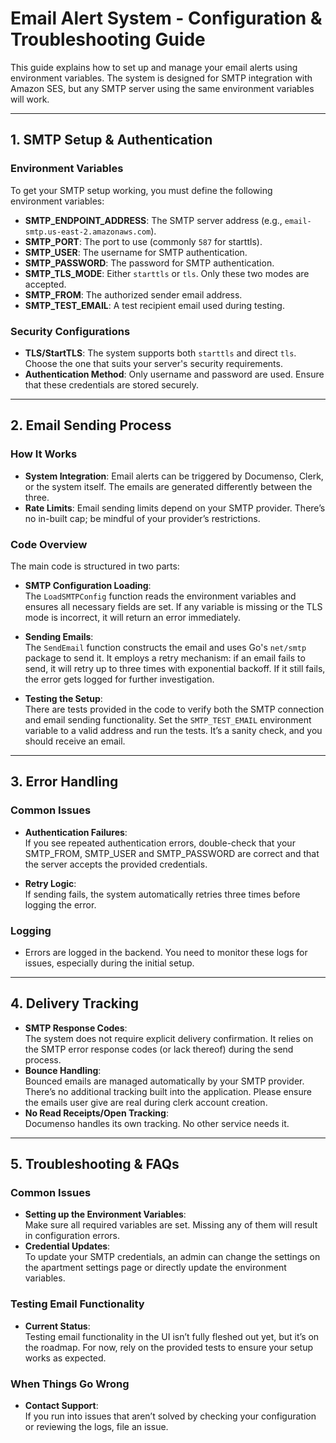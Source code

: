 # Email Alert System - Configuration & Troubleshooting Guide

This guide explains how to set up and manage your email alerts using environment variables. The system is designed for SMTP integration with Amazon SES, but any SMTP server using the same environment variables will work.

---

## 1. SMTP Setup & Authentication

### Environment Variables

To get your SMTP setup working, you must define the following environment variables:

- **SMTP_ENDPOINT_ADDRESS**: The SMTP server address (e.g., `email-smtp.us-east-2.amazonaws.com`).
- **SMTP_PORT**: The port to use (commonly `587` for starttls).
- **SMTP_USER**: The username for SMTP authentication.
- **SMTP_PASSWORD**: The password for SMTP authentication.
- **SMTP_TLS_MODE**: Either `starttls` or `tls`. Only these two modes are accepted.
- **SMTP_FROM**: The authorized sender email address.
- **SMTP_TEST_EMAIL**: A test recipient email used during testing.

### Security Configurations

- **TLS/StartTLS**: The system supports both `starttls` and direct `tls`. Choose the one that suits your server's security requirements.
- **Authentication Method**: Only username and password are used. Ensure that these credentials are stored securely.

---

## 2. Email Sending Process

### How It Works

- **System Integration**: Email alerts can be triggered by Documenso, Clerk, or the system itself. The emails are generated differently between the three.
- **Rate Limits**: Email sending limits depend on your SMTP provider. There’s no in-built cap; be mindful of your provider’s restrictions.

### Code Overview

The main code is structured in two parts:

- **SMTP Configuration Loading**:  
  The `LoadSMTPConfig` function reads the environment variables and ensures all necessary fields are set. If any variable is missing or the TLS mode is incorrect, it will return an error immediately.

- **Sending Emails**:  
  The `SendEmail` function constructs the email and uses Go's `net/smtp` package to send it. It employs a retry mechanism: if an email fails to send, it will retry up to three times with exponential backoff. If it still fails, the error gets logged for further investigation.

- **Testing the Setup**:  
  There are tests provided in the code to verify both the SMTP connection and email sending functionality. Set the `SMTP_TEST_EMAIL` environment variable to a valid address and run the tests. It’s a sanity check, and you should receive an email.

---

## 3. Error Handling

### Common Issues

- **Authentication Failures**:  
  If you see repeated authentication errors, double-check that your SMTP_FROM, SMTP_USER and SMTP_PASSWORD are correct and that the server accepts the provided credentials.

- **Retry Logic**:  
  If sending fails, the system automatically retries three times before logging the error.

### Logging

- Errors are logged in the backend. You need to monitor these logs for issues, especially during the initial setup.

---

## 4. Delivery Tracking

- **SMTP Response Codes**:  
  The system does not require explicit delivery confirmation. It relies on the SMTP error response codes (or lack thereof) during the send process.
- **Bounce Handling**:  
  Bounced emails are managed automatically by your SMTP provider. There’s no additional tracking built into the application. Please ensure the emails user give are real during clerk account creation.
- **No Read Receipts/Open Tracking**:  
  Documenso handles its own tracking. No other service needs it.

---

## 5. Troubleshooting & FAQs

### Common Issues

- **Setting up the Environment Variables**:  
  Make sure all required variables are set. Missing any of them will result in configuration errors.
- **Credential Updates**:  
  To update your SMTP credentials, an admin can change the settings on the apartment settings page or directly update the environment variables.

### Testing Email Functionality

- **Current Status**:  
  Testing email functionality in the UI isn’t fully fleshed out yet, but it’s on the roadmap. For now, rely on the provided tests to ensure your setup works as expected.

### When Things Go Wrong

- **Contact Support**:  
  If you run into issues that aren’t solved by checking your configuration or reviewing the logs, file an issue.
